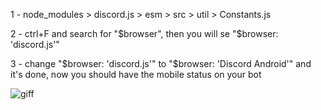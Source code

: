 1 - node_modules > discord.js > esm > src > util > Constants.js

2 - ctrl+F and search for "$browser", then you will se "$browser: 'discord.js'"

3 - change "$browser: 'discord.js'" to "$browser: 'Discord Android'" and it's done, now you should have the mobile status on your bot

![giff](https://raw.githubusercontent.com/8fn/discord.js-mobile-status/main/discord.js%20mobile%20status.gif)
